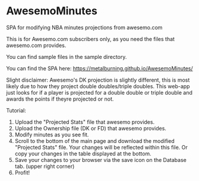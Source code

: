 # AwesemoMinutes
SPA for modifying NBA minutes projections from awesemo.com

This is for Awesemo.com subscribers only, as you need the files that awesemo.com provides.

You can find sample files in the sample directory.

You can find the SPA here: https://metalburning.github.io/AwesemoMinutes/

Slight disclaimer: Awesemo's DK projection is slightly different, this is most likely due to how they project double doubles/triple doubles. This web-app just looks for if a player is projected for a double double or triple double and awards the points if theyre projected or not.

Tutorial:

1. Upload the "Projected Stats" file that awesemo provides.
2. Upload the Ownership file (DK or FD) that awesemo provides.
3. Modify minutes as you see fit.
4. Scroll to the bottom of the main page and download the modified "Projected Stats" file. Your changes will be reflected within this file. Or copy your changes in the table displayed at the bottom.
5. Save your changes to your browser via the save icon on the Database tab. (upper right corner)
6. Profit!
